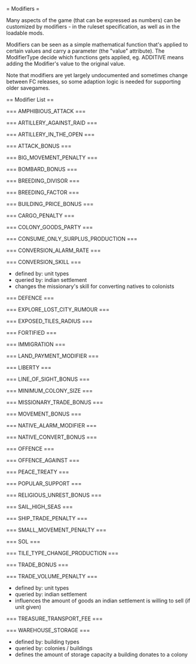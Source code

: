 = Modifiers =

Many aspects of the game (that can be expressed as numbers) can be
customized by modifiers - in the ruleset specification, as well as
in the loadable mods.

Modifiers can be seen as a simple mathematical function that's applied
to certain values and carry a parameter (the "value" attribute). The
ModifierType decide which functions gets applied, eg. ADDITIVE means
adding the Modifier's value to the original value.

Note that modifiers are yet largely undocumented and sometimes change
between FC releases, so some adaption logic is needed for supporting
older savegames.

== Modifier List ==

=== AMPHIBIOUS_ATTACK ===

=== ARTILLERY_AGAINST_RAID ===

=== ARTILLERY_IN_THE_OPEN ===

=== ATTACK_BONUS ===

=== BIG_MOVEMENT_PENALTY ===

=== BOMBARD_BONUS ===

=== BREEDING_DIVISOR ===

=== BREEDING_FACTOR ===

=== BUILDING_PRICE_BONUS ===

=== CARGO_PENALTY ===

=== COLONY_GOODS_PARTY ===

=== CONSUME_ONLY_SURPLUS_PRODUCTION ===

=== CONVERSION_ALARM_RATE ===

=== CONVERSION_SKILL ===

* defined by: unit types
* queried by: indian settlement
* changes the missionary's skill for converting natives to colonists

=== DEFENCE ===

=== EXPLORE_LOST_CITY_RUMOUR ===

=== EXPOSED_TILES_RADIUS ===

=== FORTIFIED ===

=== IMMIGRATION ===

=== LAND_PAYMENT_MODIFIER ===

=== LIBERTY ===

=== LINE_OF_SIGHT_BONUS ===

=== MINIMUM_COLONY_SIZE ===

=== MISSIONARY_TRADE_BONUS ===

=== MOVEMENT_BONUS ===

=== NATIVE_ALARM_MODIFIER ===

=== NATIVE_CONVERT_BONUS ===

=== OFFENCE ===

=== OFFENCE_AGAINST ===

=== PEACE_TREATY ===

=== POPULAR_SUPPORT ===

=== RELIGIOUS_UNREST_BONUS ===

=== SAIL_HIGH_SEAS ===

=== SHIP_TRADE_PENALTY ===

=== SMALL_MOVEMENT_PENALTY ===

=== SOL ===

=== TILE_TYPE_CHANGE_PRODUCTION ===

=== TRADE_BONUS ===

=== TRADE_VOLUME_PENALTY ===

* defined by: unit types
* queried by: indian settlement
* influences the amount of goods an indian settlement is willing to sell (if unit given)

=== TREASURE_TRANSPORT_FEE ===

=== WAREHOUSE_STORAGE ===

* defined by: building types
* queried by: colonies / buildings
* defines the amount of storage capacity a building donates to a colony
